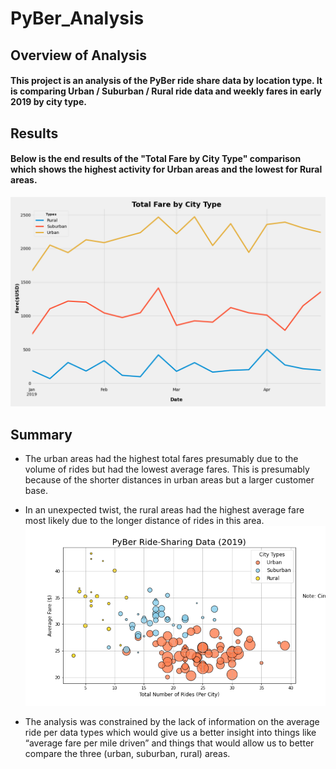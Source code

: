 # PyBer_Analysis

## Overview of Analysis
#### This project is an analysis of the PyBer ride share data by location type. It is comparing Urban / Suburban / Rural ride data and weekly fares in early 2019 by city type.  

## Results
#### Below is the end results of the "Total Fare by City Type" comparison which shows the highest activity for Urban areas and the lowest for Rural areas.
![PyBer_fare_summary](analysis/PyBer_fare_summary.png)


## Summary
-	The urban areas had the highest total fares presumably due to the volume of rides but had the lowest average fares. This is presumably because of the shorter distances in urban areas but a larger customer base.
-	In an unexpected twist, the rural areas had the highest average fare most likely due to the longer distance of rides in this area.
![PyBer_fare_avg](analysis/Fig1.png)

-	The analysis was constrained by the lack of information on the average ride per data types which would give us a better insight into things like “average fare per mile driven” and things that would allow us to better compare the three (urban, suburban, rural) areas.
